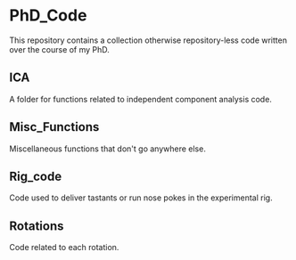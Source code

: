 # PhD_Code
This repository contains a collection otherwise repository-less code written over the course of my PhD.
 
 ## ICA
 A folder for functions related to independent component analysis code.
 
 ## Misc_Functions
 Miscellaneous functions that don't go anywhere else.
 
 ## Rig_code
 Code used to deliver tastants or run nose pokes in the experimental rig.
 
 ## Rotations
 Code related to each rotation.